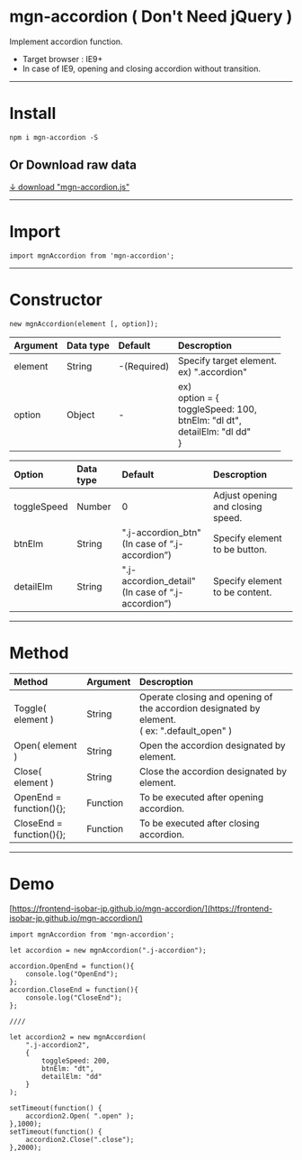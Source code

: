# mgn-accordion ( Don't Need jQuery )


Implement accordion function.
- Target browser : IE9+
- In case of IE9, opening and closing accordion without transition.

___

# Install

```
npm i mgn-accordion -S
```

## Or Download raw data
[↓ download "mgn-accordion.js"](https://raw.githubusercontent.com/frontend-isobar-jp/mgn-accordion/master/src/mgn-accordion.js)


___

# Import

```
import mgnAccordion from 'mgn-accordion';
```

___

# Constructor

```
new mgnAccordion(element [, option]);
```
|Argument|Data type|Default|Descroption|
|:-------|:--------|:------|:----------|
|element|String|-(Required)|Specify target element.<br>ex) ".accordion"|
|option|Object|-|ex)<br> option = {<br> toggleSpeed: 100,<br> btnElm: "dl dt",<br> detailElm: "dl dd"<br>}|

|Option|Data type|Default|Descroption|
|:-------|:--------|:------|:----------|
|toggleSpeed|Number|0|Adjust opening and closing speed.|
|btnElm|String|".j-accordion_btn"<br>(In case of “.j-accordion”)|Specify element to be button.|
|detailElm|String|".j-accordion_detail"<br>(In case of “.j-accordion”)|Specify element to be content.|

___

# Method

|Method|Argument|Descroption|
|:-------|:--------|:------|
|Toggle( element )|String|Operate closing and opening of the accordion designated by element.<br>( ex: ".default_open" )|
|Open( element )|String|Open the accordion designated by element.|
|Close( element )|String|Close the accordion designated by element.|
|OpenEnd = function(){};|Function|To be executed after opening accordion.|
|CloseEnd = function(){};|Function|To be executed after closing accordion.|

___

# Demo

[https://frontend-isobar-jp.github.io/mgn-accordion/](https://frontend-isobar-jp.github.io/mgn-accordion/)

```
import mgnAccordion from 'mgn-accordion';

let accordion = new mgnAccordion(".j-accordion");

accordion.OpenEnd = function(){
    console.log("OpenEnd");
};
accordion.CloseEnd = function(){
    console.log("CloseEnd");
};

////

let accordion2 = new mgnAccordion(
	".j-accordion2",
	{
		toggleSpeed: 200,
		btnElm: "dt",
		detailElm: "dd"
	}
);

setTimeout(function() {
    accordion2.Open( ".open" );
},1000);
setTimeout(function() {
    accordion2.Close(".close");
},2000);
```
